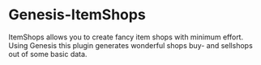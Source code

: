 Genesis-ItemShops
============

ItemShops allows you to create fancy item shops with minimum effort.
Using Genesis this plugin generates wonderful shops buy- and sellshops out of some basic data.